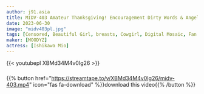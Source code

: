 ```yaml
---
author: j91.asia
title: MIDV-403 Amateur Thanksgiving! Encouragement Dirty Words & Angel Techniques If You Endure The Limits
date: 2023-06-30
image: "midv403pl.jpg"
tags: [Censored, Beautiful Girl, breasts, Cowgirl, Digital Mosaic, Fan Appreciation, Slender, Solowork]
maker: [MOODYZ]
actress: [Ishikawa Mio]
---
```



{{< youtubepl XBMd34M4v0Ig26 >}}
###

{{% button href="https://streamtape.to/v/XBMd34M4v0Ig26/midv-403.mp4" icon="fas fa-download" %}}download this video{{% /button %}}

